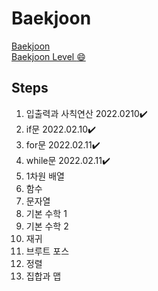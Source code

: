 # Baekjoon
<a href='https://www.acmicpc.net/step'>Baekjoon</a><br>
<a href='https://solved.ac/profile/yeanvely'>Baekjoon Level :smile:</a>

## Steps
1. 입출력과 사칙연산 2022.0210✔️
2. if문 2022.02.10✔️
3. for문 2022.02.11✔️
4. while문 2022.02.11✔️
5. 1차원 배열
6. 함수
7. 문자열
8. 기본 수학 1
9. 기본 수학 2
10. 재귀
11. 브루트 포스
12. 정렬
13. 집합과 맵
